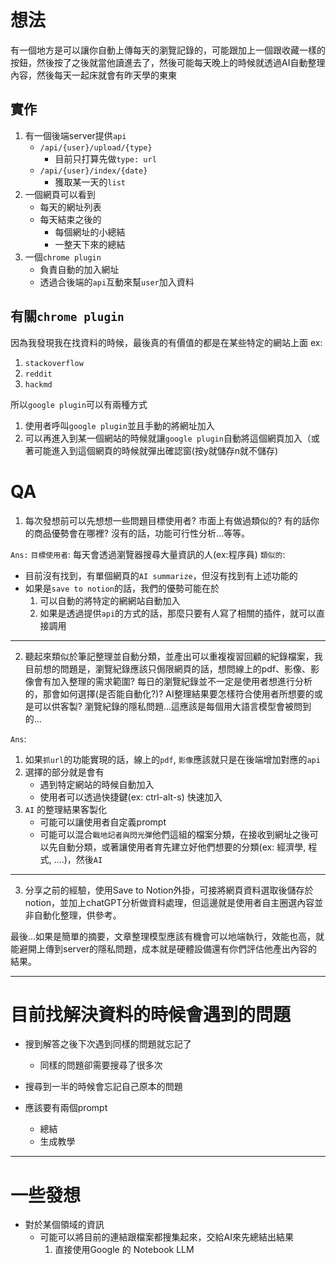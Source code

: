 # 想法
有一個地方是可以讓你自動上傳每天的瀏覽記錄的，可能跟加上一個跟收藏一樣的按鈕，然後按了之後就當他讀進去了，然後可能每天晚上的時候就透過AI自動整理內容，然後每天一起床就會有昨天學的東東


## 實作

1. 有一個後端server提供`api`
    - `/api/{user}/upload/{type}`
        - 目前只打算先做`type: url`
    - `/api/{user}/index/{date}`
        - 獲取某一天的`list`
2. 一個網頁可以看到
    - 每天的網址列表
    - 每天結束之後的
        - 每個網址的小總結
        - 一整天下來的總結
3. 一個`chrome plugin`
    - 負責自動的加入網址
    - 透過合後端的`api`互動來幫`user`加入資料

## 有關`chrome plugin`

因為我發現我在找資料的時候，最後真的有價值的都是在某些特定的網站上面
ex:
1. `stackoverflow`
2. `reddit`
3. `hackmd`

所以`google plugin`可以有兩種方式
1. 使用者呼叫`google plugin`並且手動的將網址加入
2. 可以再進入到某一個網站的時候就讓`google plugin`自動將這個網頁加入（或著可能進入到這個網頁的時候就彈出確認窗(按y就儲存n就不儲存)



# QA


1. 每次發想前可以先想想一些問題目標使用者? 市面上有做過類似的? 有的話你的商品優勢會在哪裡? 沒有的話，功能可行性分析...等等。

`Ans:`
`目標使用者`: 每天會透過瀏覽器搜尋大量資訊的人(ex:程序員)
`類似的`: 
 - 目前沒有找到，有單個網頁的`AI summarize`，但沒有找到有上述功能的
 - 如果是`save to notion`的話，我們的優勢可能在於
     1. 可以自動的將特定的網網站自動加入
     2. 如果是透過提供`api`的方式的話，那麼只要有人寫了相關的插件，就可以直接調用


---


2. 聽起來類似於筆記整理並自動分類，並產出可以重複複習回顧的紀錄檔案，我目前想的問題是，瀏覽紀錄應該只侷限網頁的話，想問線上的pdf、影像、影像會有加入整理的需求範圍? 每日的瀏覽紀錄並不一定是使用者想進行分析的，那會如何選擇(是否能自動化?)?  AI整理結果要怎樣符合使用者所想要的或是可以供客製? 瀏覽紀錄的隱私問題...這應該是每個用大語言模型會被問到的...

`Ans`:
1. 如果`抓url`的功能實現的話，線上的`pdf`, `影像`應該就只是在後端增加對應的`api`
2. 選擇的部分就是會有
    - 遇到特定網站的時候自動加入
    - 使用者可以透過快捷鍵(ex: ctrl-alt-s) 快速加入
3. `AI` 的整理結果客製化
    - 可能可以讓使用者自定義prompt
    - 可能可以混合`戰地記者與閃光彈`他們這組的檔案分類，在接收到網址之後可以先自動分類，或著讓使用者育先建立好他們想要的分類(ex: 經濟學, 程式, ....)，然後`AI`

---


3. 分享之前的經驗，使用Save to Notion外掛，可接將網頁資料選取後儲存於notion，並加上chatGPT分析做資料處理，但這邊就是使用者自主圈選內容並非自動化整理，供參考。

最後...如果是簡單的摘要，文章整理模型應該有機會可以地端執行，效能也高，就能避開上傳到server的隱私問題，成本就是硬體設備還有你們評估他產出內容的結果。



---

# 目前找解決資料的時候會遇到的問題

- 搜到解答之後下次遇到同樣的問題就忘記了
    - 同樣的問題卻需要搜尋了很多次

- 搜尋到一半的時候會忘記自己原本的問題

- 應該要有兩個prompt
    - 總結
    - 生成教學
    
    
---

# 一些發想

- 對於某個領域的資訊
    - 可能可以將目前的連結跟檔案都搜集起來，交給AI來先總結出結果
        1. 直接使用Google 的 Notebook LLM
 
